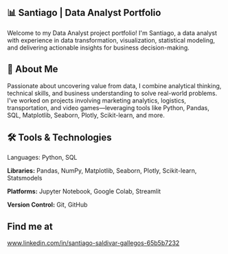 ## 📊 Santiago | Data Analyst Portfolio
Welcome to my Data Analyst project portfolio!
I'm Santiago, a data analyst with experience in data transformation, visualization, statistical modeling, and delivering actionable insights for business decision-making.

## 🚀 About Me
Passionate about uncovering value from data, I combine analytical thinking, technical skills, and business understanding to solve real-world problems. I’ve worked on projects involving marketing analytics, logistics, transportation, and video games—leveraging tools like Python, Pandas, SQL, Matplotlib, Seaborn, Plotly, Scikit-learn, and more.

## 🛠️ Tools & Technologies
Languages: Python, SQL

**Libraries:** Pandas, NumPy, Matplotlib, Seaborn, Plotly, Scikit-learn, Statsmodels

**Platforms:** Jupyter Notebook, Google Colab, Streamlit

**Version Control:** Git, GitHub

## Find me at
www.linkedin.com/in/santiago-saldivar-gallegos-65b5b7232
